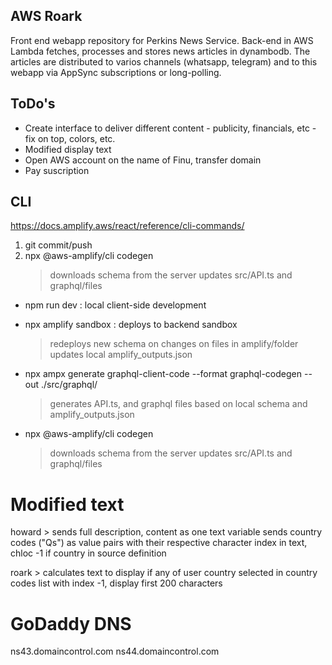 ## AWS Roark
Front end webapp repository for Perkins News Service. Back-end in AWS Lambda fetches, processes and stores news articles in dynambodb. The articles are distributed to varios channels (whatsapp, telegram) and to this webapp via AppSync subscriptions or long-polling.

## ToDo's
- Create interface to deliver different content  - publicity, financials, etc - fix on top, colors, etc.
- Modified display text
- Open AWS account on the name of Finu, transfer domain 
- Pay suscription

## CLI
https://docs.amplify.aws/react/reference/cli-commands/

1. git commit/push
2. npx @aws-amplify/cli codegen 
    > downloads schema from the server
    > updates src/API.ts and graphql/files





- npm run dev : local client-side development

- npx amplify sandbox : deploys to backend sandbox
    > redeploys new schema on changes on files in amplify/folder
    > updates local amplify_outputs.json

- npx ampx generate graphql-client-code --format graphql-codegen --out ./src/graphql/ 
    > generates API.ts, and graphql files based on local schema and amplify_outputs.json

- npx @aws-amplify/cli codegen 
    > downloads schema from the server
    > updates src/API.ts and graphql/files


# Modified text
howard > 
    sends full description, content as one text variable
    sends country codes ("Qs") as value pairs with their respective character index in text, chloc -1 if country in source definition

roark > calculates text to display
    if any of user country selected in country codes list with index -1, display first 200 characters


# GoDaddy DNS
ns43.domaincontrol.com
ns44.domaincontrol.com
